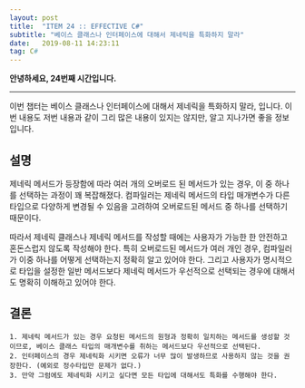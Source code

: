 ```yaml
---
layout: post
title:  "ITEM 24 :: EFFECTIVE C#"
subtitle: "베이스 클래스나 인터페이스에 대해서 제네릭을 특화하지 말라"
date:   2019-08-11 14:23:11
tag: C#
---
```


**안녕하세요, 24번째 시간입니다.**

___

이번 챕터는 베이스 클래스나 인터페이스에 대해서 제네릭을 특화하지 말라, 입니다.
이번 내용도 저번 내용과 같이 그리 많은 내용이 있지는 않지만, 알고 지나가면 좋을 정보입니다.

## 설명

제네릭 메서드가 등장함에 따라 여러 개의 오버로드 된 메서드가 있는 경우, 이 중 하나를 선택하는 과정이 꽤 복잡해졌다. 컴파일러는 제네릭 메서드의 타입 매개변수가 다른 타입으로 다양하게 변경될 수 있음을 고려하여 오버로드된 메서드 중 하나를 선택하기 때문이다.

따라서 제네릭 클래스나 제네릭 메서드를 작성할 때에는 사용자가 가능한 한 안전하고 혼돈스럽지 않도록 작성해야 한다. 특히 오버로드된 메서드가 여러 개인 경우, 컴파일러가 이중 하나를 어떻게 선택하는지 정확히 알고 있어야 한다. 그리고 사용자가 명시적으로 타입을 설정한 일반 메서드보다 제네릭 메서드가 우선적으로 선택되는 경우에 대해서도 명확히 이해하고 있어야 한다.



## 결론


	1. 제네릭 메서드가 있는 경우 요청된 메서드의 원형과 정확히 일치하는 메서드를 생성할 것이므로, 베이스 클래스 타입의 매개변수를 취하는 메서드보다 우선적으로 선택된다.
	2. 인터페이스의 경우 제네릭화 시키면 오류가 너무 많이 발생하므로 사용하지 않는 것을 권장한다. (예외로 정수타입만 문제가 없다.)
	3. 만약 그럼에도 제네릭화 시키고 싶다면 모든 타입에 대해서도 특화를 수행해야 한다.






















